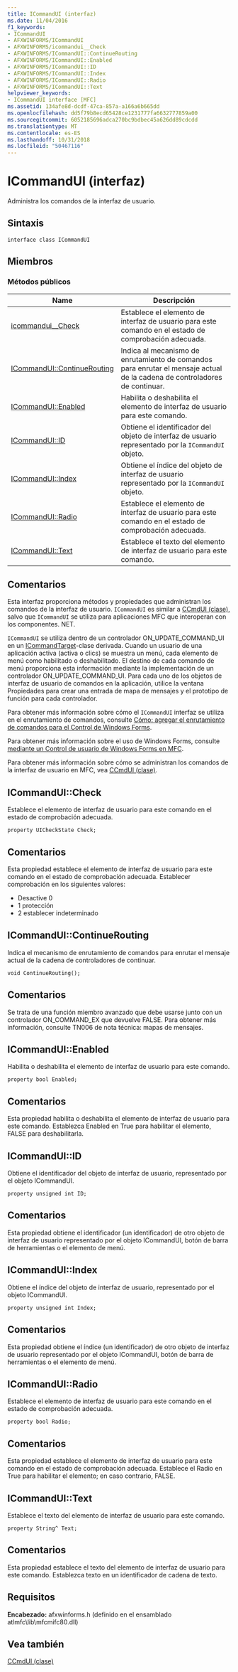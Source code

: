 ```yaml
---
title: ICommandUI (interfaz)
ms.date: 11/04/2016
f1_keywords:
- ICommandUI
- AFXWINFORMS/ICommandUI
- AFXWINFORMS/icommandui__Check
- AFXWINFORMS/ICommandUI::ContinueRouting
- AFXWINFORMS/ICommandUI::Enabled
- AFXWINFORMS/ICommandUI::ID
- AFXWINFORMS/ICommandUI::Index
- AFXWINFORMS/ICommandUI::Radio
- AFXWINFORMS/ICommandUI::Text
helpviewer_keywords:
- ICommandUI interface [MFC]
ms.assetid: 134afe8d-dcdf-47ca-857a-a166a6b665dd
ms.openlocfilehash: dd5f79b8ecd65428ce1231777fa6632777859a00
ms.sourcegitcommit: 6052185696adca270bc9bdbec45a626dd89cdcdd
ms.translationtype: MT
ms.contentlocale: es-ES
ms.lasthandoff: 10/31/2018
ms.locfileid: "50467116"
---
```

# <a name="icommandui-interface"></a>ICommandUI (interfaz)

Administra los comandos de la interfaz de usuario.

## <a name="syntax"></a>Sintaxis

```
interface class ICommandUI
```

## <a name="members"></a>Miembros

### <a name="public-methods"></a>Métodos públicos

|Name|Descripción|
|----------|-----------------|
|[icommandui__Check](#check)|Establece el elemento de interfaz de usuario para este comando en el estado de comprobación adecuada.|
|[ICommandUI::ContinueRouting](#continuerouting)|Indica al mecanismo de enrutamiento de comandos para enrutar el mensaje actual de la cadena de controladores de continuar.|
|[ICommandUI::Enabled](#enabled)|Habilita o deshabilita el elemento de interfaz de usuario para este comando.|
|[ICommandUI::ID](#id)|Obtiene el identificador del objeto de interfaz de usuario representado por la `ICommandUI` objeto.|
|[ICommandUI::Index](#index)|Obtiene el índice del objeto de interfaz de usuario representado por la `ICommandUI` objeto.|
|[ICommandUI::Radio](#radio)|Establece el elemento de interfaz de usuario para este comando en el estado de comprobación adecuada.|
|[ICommandUI::Text](#text)|Establece el texto del elemento de interfaz de usuario para este comando.|

## <a name="remarks"></a>Comentarios

Esta interfaz proporciona métodos y propiedades que administran los comandos de la interfaz de usuario. `ICommandUI` es similar a [CCmdUI (clase)](../../mfc/reference/ccmdui-class.md), salvo que `ICommandUI` se utiliza para aplicaciones MFC que interoperan con los componentes. NET.

`ICommandUI` se utiliza dentro de un controlador ON_UPDATE_COMMAND_UI en un [ICommandTarget](../../mfc/reference/icommandtarget-interface.md)-clase derivada. Cuando un usuario de una aplicación activa (activa o clics) se muestra un menú, cada elemento de menú como habilitado o deshabilitado. El destino de cada comando de menú proporciona esta información mediante la implementación de un controlador ON_UPDATE_COMMAND_UI. Para cada uno de los objetos de interfaz de usuario de comandos en la aplicación, utilice la ventana Propiedades para crear una entrada de mapa de mensajes y el prototipo de función para cada controlador.

Para obtener más información sobre cómo el `ICommandUI` interfaz se utiliza en el enrutamiento de comandos, consulte [Cómo: agregar el enrutamiento de comandos para el Control de Windows Forms](../../dotnet/how-to-add-command-routing-to-the-windows-forms-control.md).

Para obtener más información sobre el uso de Windows Forms, consulte [mediante un Control de usuario de Windows Forms en MFC](../../dotnet/using-a-windows-form-user-control-in-mfc.md).

Para obtener más información sobre cómo se administran los comandos de la interfaz de usuario en MFC, vea [CCmdUI (clase)](../../mfc/reference/ccmdui-class.md).

## <a name="check"></a> ICommandUI::Check

Establece el elemento de interfaz de usuario para este comando en el estado de comprobación adecuada.
```
property UICheckState Check;
```

## <a name="remarks"></a>Comentarios

Esta propiedad establece el elemento de interfaz de usuario para este comando en el estado de comprobación adecuada. Establecer comprobación en los siguientes valores:
- Desactive 0
- 1 protección
- 2 establecer indeterminado

## <a name="continuerouting"></a> ICommandUI::ContinueRouting

Indica el mecanismo de enrutamiento de comandos para enrutar el mensaje actual de la cadena de controladores de continuar.
```
void ContinueRouting();
```

## <a name="remarks"></a>Comentarios

Se trata de una función miembro avanzado que debe usarse junto con un controlador ON_COMMAND_EX que devuelve FALSE. Para obtener más información, consulte TN006 de nota técnica: mapas de mensajes.

## <a name="enabled"></a> ICommandUI::Enabled

Habilita o deshabilita el elemento de interfaz de usuario para este comando.
```
property bool Enabled;
```

## <a name="remarks"></a>Comentarios

Esta propiedad habilita o deshabilita el elemento de interfaz de usuario para este comando. Establezca Enabled en True para habilitar el elemento, FALSE para deshabilitarla.

## <a name="id"></a> ICommandUI::ID

Obtiene el identificador del objeto de interfaz de usuario, representado por el objeto ICommandUI.
```
property unsigned int ID;
```

## <a name="remarks"></a>Comentarios

Esta propiedad obtiene el identificador (un identificador) de otro objeto de interfaz de usuario representado por el objeto ICommandUI, botón de barra de herramientas o el elemento de menú.

## <a name="index"></a> ICommandUI::Index

Obtiene el índice del objeto de interfaz de usuario, representado por el objeto ICommandUI.
```
property unsigned int Index;
```

## <a name="remarks"></a>Comentarios

Esta propiedad obtiene el índice (un identificador) de otro objeto de interfaz de usuario representado por el objeto ICommandUI, botón de barra de herramientas o el elemento de menú.

## <a name="radio"></a> ICommandUI::Radio

Establece el elemento de interfaz de usuario para este comando en el estado de comprobación adecuada.
```
property bool Radio;
```

## <a name="remarks"></a>Comentarios

Esta propiedad establece el elemento de interfaz de usuario para este comando en el estado de comprobación adecuada. Establece el Radio en True para habilitar el elemento; en caso contrario, FALSE.

## <a name="text"></a> ICommandUI::Text

Establece el texto del elemento de interfaz de usuario para este comando.
```
property String^ Text;
```

## <a name="remarks"></a>Comentarios

Esta propiedad establece el texto del elemento de interfaz de usuario para este comando. Establezca texto en un identificador de cadena de texto.

## <a name="requirements"></a>Requisitos

**Encabezado:** afxwinforms.h (definido en el ensamblado atlmfc\lib\mfcmifc80.dll)

## <a name="see-also"></a>Vea también

[CCmdUI (clase)](../../mfc/reference/ccmdui-class.md)
